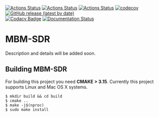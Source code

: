 [![Actions Status](https://github.com/anilgurses/MBM-SDR/workflows/MacOS/badge.svg)](https://github.com/anilgurses/MBM-SDR/actions)
[![Actions Status](https://github.com/anilgurses/MBM-SDR/workflows/Windows/badge.svg)](https://github.com/anilgurses/MBM-SDR/actions)
[![Actions Status](https://github.com/anilgurses/MBM-SDR/workflows/Ubuntu/badge.svg)](https://github.com/anilgurses/MBM-SDR/actions)
[![codecov](https://codecov.io/gh/anilgurses/MBM-SDR/branch/master/graph/badge.svg)](https://codecov.io/gh/anilgurses/MBM-SDR)
[![GitHub release (latest by date)](https://img.shields.io/github/v/release/anilgurses/MBM-SDR)](https://github.com/anilgurses/MBM-SDR/releases)  
[![Codacy Badge](https://api.codacy.com/project/badge/Grade/07496307e10645eab406a6577be7815e)](https://app.codacy.com/gh/anilgurses/MBM-SDR?utm_source=github.com&utm_medium=referral&utm_content=anilgurses/MBM-SDR&utm_campaign=Badge_Grade)
[![Documentation Status](https://readthedocs.org/projects/mbm-sdr/badge/?version=latest)](https://mbm-sdr.readthedocs.io/en/latest/?badge=latest)


# MBM-SDR
Description and details will be added soon.

## Building MBM-SDR
For building this project you need **CMAKE > 3.15**. Currently this project supports Linux and Mac OS X systems. 

```
$ mkdir build && cd build
$ cmake .. 
$ make -j$(nproc)
$ sudo make install 
```
